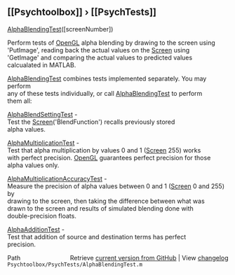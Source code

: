 ## [[Psychtoolbox]] &#8250; [[PsychTests]]

[AlphaBlendingTest](AlphaBlendingTest)([screenNumber])  
  
Perform tests of [OpenGL](OpenGL) alpha blending by drawing to the screen using  
'PutImage', reading back the actual values on the [Screen](Screen) using  
'GetImage' and comparing the actual values to predicted values  
calcualated in MATLAB.  
  
[AlphaBlendingTest](AlphaBlendingTest) combines tests implemented separately.  You may perform  
any of these tests individually, or call [AlphaBlendingTest](AlphaBlendingTest) to perform  
them all:  
  
[AlphaBlendSettingTest](AlphaBlendSettingTest) -   
  Test the [Screen](Screen)('BlendFunction') recalls previously stored  
  alpha values.  
  
[AlphaMultiplicationTest](AlphaMultiplicationTest) -  
  Test that alpha multiplication by values 0 and 1 ([Screen](Screen) 255) works  
  with perfect precision.  [OpenGL](OpenGL) guarantees perfect precision for those  
  alpha values only.  
  
[AlphaMultiplicationAccuracyTest](AlphaMultiplicationAccuracyTest) -   
  Measure the precision of alpha values between 0 and 1 ([Screen](Screen) 0 and 255) by  
  drawing to the screen, then taking the difference between what was  
  drawn to the screen and results of simulated blending done with  
  double-precision floats.      
  
[AlphaAdditionTest](AlphaAdditionTest) -   
  Test that addition of source and destination terms has perfect  
  precision.      




<div class="code_header" style="text-align:right;">
  <span style="float:left;">Path&nbsp;&nbsp;</span> <span class="counter">Retrieve <a href=
  "https://raw.github.com/Psychtoolbox-3/Psychtoolbox-3/beta/Psychtoolbox/PsychTests/AlphaBlendingTest.m">current version from GitHub</a> | View <a href=
  "https://github.com/Psychtoolbox-3/Psychtoolbox-3/commits/beta/Psychtoolbox/PsychTests/AlphaBlendingTest.m">changelog</a></span>
</div>
<div class="code">
  <code>Psychtoolbox/PsychTests/AlphaBlendingTest.m</code>
</div>

